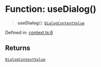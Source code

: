 # Function: useDialog()

> **useDialog**(): [`DialogContextValue`](../type-aliases/DialogContextValue.md)

Defined in: [context.ts:6](https://github.com/MOhhh-ok/react-dialog-hub/blob/9fc7b509cc2611b8ec2c534f114c69df0841fb9b/packages/react-dialog-hub/src/context.ts#L6)

## Returns

[`DialogContextValue`](../type-aliases/DialogContextValue.md)
